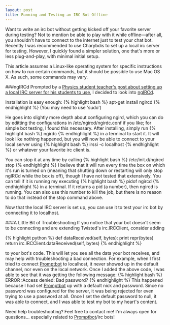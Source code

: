 ```yaml
---
layout: post
title: Running and Testing an IRC Bot Offline
---
```

Want to write an irc bot without getting kicked off your favorite server during
testing? Not to mention be able to play with it while offline&mdash;after all,
you shouldn't have to connect to the internet just to test your chat bot.
Recently I was recommended to use Charybdis to set up a local irc server for
testing. However, I quickly found a simpler solution, one that's more or
less plug-and-play, with minimal initial setup.

This article assumes a Linux-like operating system for specific instructions on
how to run certain commands, but it should be possible to use Mac OS X. As 
such, some commands may vary.

###ngIRCd
Prompted by a <a href="http://blog.tremily.us/posts/Local_IRC_server/">Physics
student teacher's post about setting up a local IRC server for his students to
use</a>, I decided to look into <a href="http://ngircd.barton.de/">ngIRCd</a>.

Installation is easy enough:
{% highlight bash %}
apt-get install ngircd
{% endhighlight %}
(You may need to use 'sudo')

He goes into slightly more depth about configuring ngird, which you can do by
editting the configurations in /etc/ngircd/ngirdc.conf if you like; for
simple bot testing, I found this necessary. After installing, simply run
{% highlight bash %}
ngirdc
{% endhighlight %}
in a terminal to start it. It will look like nothing happened, but you will now
be able to connect to your local server using
{% highlight bash %}
irssi -c localhost
{% endhighlight %}
or whatever your favorite irc client is.

You can stop it at any time by calling
{% highlight bash %}
/etc/init.d/ngircd stop
{% endhighlight %}
I believe that it will run every time the box on which it's run is turned on
(meaning that shutting down or restarting will only stop ngIRCd while the box
is off), though I have not tested that extensively. You can tell if it is
running my executing
{% highlight bash %}
pidof ngircd
{% endhighlight %}
in a terminal. If it returns a pid (a number), then ngircd is running. You can
also use this number to kill the job, but there is no reason to do that instead
of the stop command above.

Now that the local IRC server is set up, you can use it to test your irc bot
by connecting it to localhost.

###A Little Bit of Troubleshooting
If you notice that your bot doesn't seem to be connecting and are extending
Twisted's irc.IRCClient, consider adding

{% highlight python %}
def dataReceived(self, bytes):
        print repr(bytes)
        return irc.IRCClient.dataReceived(self, bytes)
{% endhighlight %}

to your bot's code. This will let you see all the data your bot receives, and
may help with troubleshooting a bad connection. For example, when I first tried
to connect <a href="promptbot">Promptbot</a> to localhost, it never showed up in
the default channel, nor even on the local network. Once I added the above code,
I was able to see that it was getting the following message:
{% highlight bash %}
ERROR :Access denied: Bad password?
{% endhighlight %}
This happened because I had set <a href="promptbot">Promptbot</a> up with a
default nick and password. Since no password was configured for the server, it
was being rejected for even trying to use a password at all. Once I set the
default password to null, it was able to connect, and I was able to test my bot
to my heart's content.

Need help troubleshooting? Feel free to contact me! I'm always open for
questions... especially related to <a href="promptbot">Promptbot</a>/irc bots!
